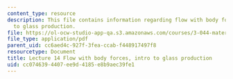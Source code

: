 ```yaml
---
content_type: resource
description: This file contains information regarding flow with body forces, intro
  to glass production.
file: https://ol-ocw-studio-app-qa.s3.amazonaws.com/courses/3-044-materials-processing-spring-2013/cc0746394407ee9d4185e8b9aec39fe1_MIT3_044S13_Lec14.pdf
file_type: application/pdf
parent_uid: cc6aed4c-927f-3fea-ccab-f448917497f8
resourcetype: Document
title: Lecture 14 Flow with body forces, intro to glass production
uid: cc074639-4407-ee9d-4185-e8b9aec39fe1
---
```

